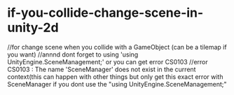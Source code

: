 # if-you-collide-change-scene-in-unity-2d
//for change scene when you collide with a GameObject (can be a tilemap if you want) 
//annnd dont forget to using 'using UnityEngine.SceneManagement;' or you can get error CS0103
 //error CS0103 : The name 'SceneManager' does not exist in the current context(this can happen with other things but only get this exact error with SceneManager if you dont use the "using UnityEngine.SceneManagement;"
 
